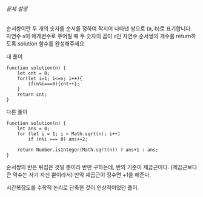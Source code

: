 ###### 문제 설명

순서쌍이란 두 개의 숫자를 순서를 정하여 짝지어 나타낸 쌍으로 (a, b)로 표기합니다. 자연수 `n`이 매개변수로 주어질 때 두 숫자의 곱이 `n`인 자연수 순서쌍의 개수를 return하도록 solution 함수를 완성해주세요.

내 풀이
```JS
function solution(n) {
    let cnt = 0;
    for(let i=1; i<=n; i++){
        if(n%i===0){cnt++};
    }
    return cnt;
}
```

다른 풀이
```JS
function solution(n) {
    let ans = 0;
    for (let i = 1; i < Math.sqrt(n); i++)
        if (n%i === 0) ans+=2;

    return Number.isInteger(Math.sqrt(n)) ? ans+1 : ans;
}
```
순서쌍의 반은 뒤집은 것일 뿐이라 반만 구하는데,
반의 기준이 제곱근이다. (제곱근보다 큰 약수는 자기 자신 뿐이라서) 
만약 제곱근이 정수면 +1을 해준다.

시간복잡도를 수학적 논리로 단축한 것이 인상적이었던 풀이. 